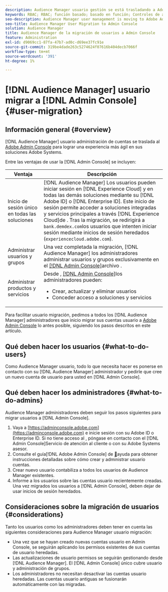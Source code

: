 ```yaml
---
description: Audience Manager usuario gestión se está trasladando a Adobe Admin Console. En este artículo se explica lo que debe hacer para prepararse para usuario migración y lo que cambiará una vez que se complete la migración.
keywords: RBAC; RBAC; función basado; basado en función; Controles de acceso basados en función
seo-description: Audience Manager user management is moving to Adobe Admin Console. This article explains what you need to do to prepare for user migration, and what will change once the migration is complete.
seo-title: Audience Manager User Migration to Admin Console
solution: Audience Manager
title: Audience Manager de la migración de usuarios a Admin Console
feature: Administration
exl-id: d9069cc1-87fa-47b7-ad0c-d69ee37fc91e
source-git-commit: 319be4dade263c5274624f07616b404decb7066f
workflow-type: tm+mt
source-wordcount: '391'
ht-degree: 1%

---
```


# [!DNL Audience Manager] usuario migrar a [!DNL Admin Console] {#user-migration}

## Información general {#overview}

[!DNL Audience Manager] usuario administración de cuentas se traslada al [Adobe Admin Console](https://helpx.adobe.com/es/enterprise/using/admin-console.html) para lograr una experiencia más ágil en sus soluciones Adobe Systems.

Entre las ventajas de usar la [!DNL Admin Console] se incluyen:

| Ventaja | Descripción |
|---|---|
| Inicio de sesión único en todas las soluciones | [!DNL Audience Manager] Los usuarios pueden iniciar sesión en [!DNL Experience Cloud] y en todas las demás soluciones mediante su [!DNL Adobe ID] o [!DNL Enterprise ID]. Este inicio de sesión permite acceder a soluciones integradas y servicios principales a través [!DNL Experience Cloud]de . Tras la migración, se redirigirá a `bank.demdex.com`los usuarios que intenten iniciar sesión mediante inicios de sesión heredados (`experiencecloud.adobe.com`). |
| Administrar usuarios y grupos | Una vez completada la migración, [!DNL Audience Manager] los administradores administrar usuarios y grupos exclusivamente en el [[!DNL Admin Console]](https://adminconsole.adobe.com/enterprise/)archivo . |
| Administrar productos y servicios | Desde , [[!DNL Admin Console]](https://adminconsole.adobe.com/enterprise/)los administradores pueden: <ul><li>Crear, actualizar y eliminar usuarios</li><li>Conceder acceso a soluciones y servicios</li></ul> |

Para facilitar usuario migración, pedimos a todos los [!DNL Audience Manager] administradores que inicio migrar sus cuentas usuario a [Adobe Admin Console](https://helpx.adobe.com/es/enterprise/using/admin-console.html) lo antes posible, siguiendo los pasos descritos en este artículo.

## Qué deben hacer los usuarios {#what-to-do-users}

Como Audience Manager usuario, todo lo que necesita hacer es ponerse en contacto con su [!DNL Audience Manager] administrador y pedirle que cree un nuevo cuenta de usuario para usted en [!DNL Admin Console].

## Qué deben hacer los administradores {#what-to-do-admins}

Audience Manager administradores deben seguir los pasos siguientes para migrar usuarios a [!DNL Admin Console].

1. Vaya a [https://adminconsole.adobe.com](https://adminconsole.adobe.com) e inicie sesión con su Adobe ID o Enterprise ID. Si no tiene acceso al , póngase en contacto con el [!DNL Admin Console]Servicio de atención al cliente o con su Adobe Systems asesor.
2. Consulte el guía[!DNL Adobe Admin Console] de [&#128279;](https://helpx.adobe.com/enterprise/admin-guide.html/enterprise/using/users.ug.html)ayuda para obtener instrucciones detalladas sobre cómo crear y administrar usuario cuentas.
3. Crear nuevo usuario contabiliza a todos los usuarios de Audience Manager existentes.
4. Informe a los usuarios sobre las cuentas usuario recientemente creadas. Una vez migrados los usuarios a [!DNL Admin Console], deben dejar de usar inicios de sesión heredados.

## Consideraciones sobre la migración de usuarios {#considerations}

Tanto los usuarios como los administradores deben tener en cuenta las siguientes consideraciones para Audience Manager usuario migración:

* Una vez que se hayan creado nuevas cuentas usuario en Admin Console, se seguirán aplicando los permisos existentes de sus cuentas de usuario heredadas.
* Las actualizaciones de usuario permisos se seguirán gestionando desde [!DNL Audience Manager]. El [!DNL Admin Console] único cubre usuario y administración de grupos.
* Los administradores no necesitan desactivar las cuentas usuario heredadas. Las cuentas usuario antiguas se fusionarán automáticamente con las migradas.

